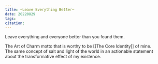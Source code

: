 ```yaml
---
title: ~Leave Everything Better~
date: 20220829
tags: 
citation:
---
```


Leave everything and everyone better than you found them.

The Art of Charm motto that is worthy to be [[The Core Identity]] of mine. The same concept of salt and light of the world in an actionable statement about the transformative effect of my existence.